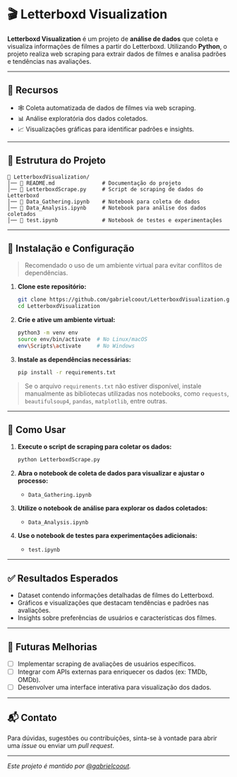 # 🎬 Letterboxd Visualization

**Letterboxd Visualization** é um projeto de **análise de dados** que coleta e visualiza informações de filmes a partir do Letterboxd. Utilizando **Python**, o projeto realiza web scraping para extrair dados de filmes e analisa padrões e tendências nas avaliações.

---

## 📌 **Recursos**
- 🕸️ Coleta automatizada de dados de filmes via web scraping.
- 📊 Análise exploratória dos dados coletados.
- 📈 Visualizações gráficas para identificar padrões e insights.

---

## 📁 **Estrutura do Projeto**
```
📂 LetterboxdVisualization/
│── 📄 README.md               # Documentação do projeto
│── 📄 LetterboxdScrape.py     # Script de scraping de dados do Letterboxd
│── 📄 Data_Gathering.ipynb    # Notebook para coleta de dados
│── 📄 Data_Analysis.ipynb     # Notebook para análise dos dados coletados
│── 📄 test.ipynb              # Notebook de testes e experimentações
```

---

## 🔧 **Instalação e Configuração**
> Recomendado o uso de um ambiente virtual para evitar conflitos de dependências.

1. **Clone este repositório:**
   ```bash
   git clone https://github.com/gabrielcoout/LetterboxdVisualization.git
   cd LetterboxdVisualization
   ```

2. **Crie e ative um ambiente virtual:**
   ```bash
   python3 -m venv env
   source env/bin/activate  # No Linux/macOS
   env\Scripts\activate     # No Windows
   ```

3. **Instale as dependências necessárias:**
   ```bash
   pip install -r requirements.txt
   ```

> Se o arquivo `requirements.txt` não estiver disponível, instale manualmente as bibliotecas utilizadas nos notebooks, como `requests`, `beautifulsoup4`, `pandas`, `matplotlib`, entre outras.

---

## 🚀 **Como Usar**
1. **Execute o script de scraping para coletar os dados:**
   ```bash
   python LetterboxdScrape.py
   ```

2. **Abra o notebook de coleta de dados para visualizar e ajustar o processo:**
   - `Data_Gathering.ipynb`

3. **Utilize o notebook de análise para explorar os dados coletados:**
   - `Data_Analysis.ipynb`

4. **Use o notebook de testes para experimentações adicionais:**
   - `test.ipynb`

---

## ✅ **Resultados Esperados**
- Dataset contendo informações detalhadas de filmes do Letterboxd.
- Gráficos e visualizações que destacam tendências e padrões nas avaliações.
- Insights sobre preferências de usuários e características dos filmes.

---

## 📌 **Futuras Melhorias**
- [ ] Implementar scraping de avaliações de usuários específicos.
- [ ] Integrar com APIs externas para enriquecer os dados (ex: TMDb, OMDb).
- [ ] Desenvolver uma interface interativa para visualização dos dados.

---

## 📬 **Contato**
Para dúvidas, sugestões ou contribuições, sinta-se à vontade para abrir uma *issue* ou enviar um *pull request*.

---

*Este projeto é mantido por [@gabrielcoout](https://github.com/gabrielcoout).*
